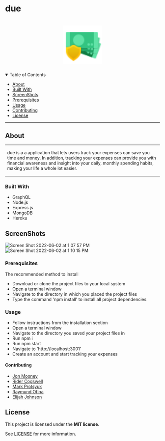 # due
<h1 align="center">
  <a href="https://github.com/dec0dOS/amazing-github-template">
    <img src="client/public/images/moneyicon.png" alt="Logo" width="125" height="125">
  </a>
</h1>

<details open="open">
<summary>Table of Contents</summary>

- [About](#about)
- [Built With](#built-with)
- [ScreenShots](#ScreenShots)
- [Prerequisites](#Prerequisites)
- [Usage](#usage)
- [Contributing](#contributing)
- [License](#license)

</details>

---

## About

<table>
<tr>
<td>

due is a a application that lets users track your expenses can save you time and money. In addition, tracking your expenses can provide you with financial awareness and insight into your daily, monthly spending habits, making your life a whole lot easier.
</details>

</td>
</tr>
</table>

### Built With

- GraphQL
- Node.js
- Express.js
- MongoDB 
- Heroku 

## ScreenShots

<img width="1233" alt="Screen Shot 2022-06-02 at 1 07 57 PM" src="https://user-images.githubusercontent.com/57610153/171734099-8f21b7d6-f47a-42d4-b371-b1ba8c2ddd35.png">



<img width="698" alt="Screen Shot 2022-06-02 at 1 10 15 PM" src="https://user-images.githubusercontent.com/57610153/171734024-a9578b00-051c-4e73-b97b-e2c6f5ffefdd.png">



### Prerequisites

The recommended method to install

- Download or clone the project files to your local system
- Open a terminal window
- Navigate to the directory in which you placed the project files
- Type the command 'npm install' to install all project dependencies

### Usage

- Follow instructions from the installation section
- Open a terminal window
- Navigate to the directory you saved your project files in
- Run npm i 
- Run npm start
- Navigate to 'http://localhost:3001'
- Create an account and start tracking your expenses


#### Contributing

- [Jon Mooney](https://github.com/JonMooney)
- [Rider Cogswell](https://github.com/RiderCogswell)
- [Mark Protsyuk](https://github.com/MrProtsyuk)
- [Raymund Ofina](https://github.com/Raymundofina)
- [Elijah Johnson](https://github.com/elijohnson565)



## License

This project is licensed under the **MIT license**. 

See [LICENSE](LICENSE) for more information.
